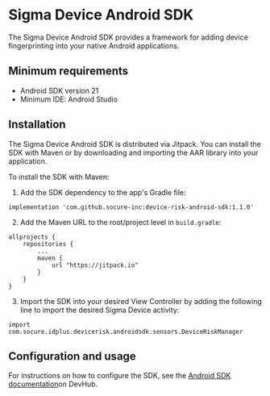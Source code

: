 # Sigma Device Android SDK

The Sigma Device Android SDK provides a framework for adding device fingerprinting into your native
Android applications.

## Minimum requirements

- Android SDK version 21
- Minimum IDE: Android Studio

## Installation

The Sigma Device Android SDK is distributed via Jitpack. You can install the SDK with Maven or by
downloading and importing the AAR library into your application.

To install the SDK with Maven:

1. Add the SDK dependency to the app's Gradle file:

```
implementation 'com.github.socure-inc:device-risk-android-sdk:1.1.0'
```

2. Add the Maven URL to the root/project level in `build.gradle`:

```
allprojects {
    repositories {
        ...
        maven {
            url "https://jitpack.io"
        }
    }
}
```

3. Import the SDK into your desired View Controller by adding the following line to import the
   desired Sigma Device activity:

```
import com.socure.idplus.devicerisk.androidsdk.sensors.DeviceRiskManager
```

## Configuration and usage

For instructions on how to configure the SDK, see the [Android SDK documentation](https://developer.socure.com/guide/deviceandroidsdk)on DevHub.
